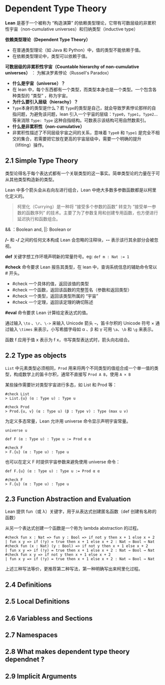 # Dependent Type Theory

**Lean** 是基于一个被称为 “构造演算” 的依赖类型理论，它带有可数层级的非累积性宇宙（non-cumulative universes）和归纳类型（inductive type）

**依赖类型理论（Dependent Type Theory）**

- 在普通类型理论（如 Java 和 Python）中，值的类型不能依赖于值。
- 在依赖类型理论中，类型可以依赖于值。

**可数层级的非累积性宇宙（Countable hierarchy of non-cumulative universes）** ： 为解决罗素悖论（Russell's Paradox）

- **什么是宇宙（universe）？**
- 在 lean 中，每个东西都有一个类型，而类型本身也是一个类型。一个包含各种类型的 “类型” ，称为宇宙。
- **为什么要引入层级（hierachy）？**
- `Type`本身的类型是什么？若 `Type`的类型是自己，就会导致罗素悖论那样的自指问题，为避免该问题，lean 引入一个宇宙的层级：`Type0`，`Type1`，`Type2`... 等来消除 `Type: Type` 这种自指结构。可数表示该结构可用自然数索引。
- **什么是非累积性（non-cumulative）**
- 非累积性描述了不同层级宇宙之间的关系，意味着 `Type0` 和 `Type1` 是完全不相交的集合，若需要把它放在更高的宇宙层级中，需要一个明确的提升（lifiting）操作。

## 2.1 Simple Type Theory

类型论得名于每个表达式都有一个关联类型的这一事实。简单类型论的力量在于可从其他类型构造新的类型。

Lean 中多个箭头会从右向左进行组合，Lean 中绝大多数多参数函数都是以柯里化定义的。
> 柯里化（Currying）是一种将 “接受多个参数的函数” 转变为 “接受单一参数的函数序列” 的技术。主要了为了参数复用和创建专用函数，也方便进行延迟执行和函数组合。

&& ：Boolean and, ||: Boolean or

**/-** 和 **-/** 之间的任何文本构成 Lean 会忽略的注释块，**--** 表示该行其余部分会被忽视。

**def** 关键字想工作环境声明新的常量符号。eg: `def m : Nat := 1`

**#check** 命令要求 Lean 报告其类型，在 lean 中，查询系统信息的辅助命令常以 # 开头。

- #check 一个具体的值，返回该值的类型
- #check 一个函数，返回该函数的完整签名（参数和返回类型）
- #check 一个类型，返回该类型所属的 “宇宙”
- #check 一个定理，返回该定理的确切陈述

**#eval** 命令要求 Lean 计算给定表达式的值。

通过输入 `\to` 、`\r`、`\->` 来输入 Unicode 箭头 `→`，笛卡尔积的 Unicode 符号 × 通过输入 `\times` 来表示，小写希腊字母如 α 、β 和 γ 可用 `\a`、`\b` 和 `\g` 来表示。

函数 f 应用于值 x 表示为 f x，书写类型表达式时，箭头向右结合。

## 2.2 Type as objects

`List` 中元素类型必须相同，`Prod` 用来将两个不同类型的值组合成一个单一值的类型，构成数学上的笛卡尔积，通常不直接写 `Prod A B`，使用 `A × B`

某些操作需要针对类型宇宙进行多态，如 List 和 Prod 等：
``` lean
#check List
> List.{u} (α : Type u) : Type u

#check Prod
> Prod.{u, v} (α : Type u) (β : Type v) : Type (max u v)
```

为定义多态常量，Lean 允许用 universe 命令显示声明宇宙常量。
``` lean
universe u

def F (α : Type u) : Type u := Prod α α

#check F
> F.{u} (α : Type u) : Type u
```

也可以在定义 F 时提供宇宙参数来避免使用 universe 命令：
``` lean
def F.{u} (α : Type u) : Type u := Prod α α

#check F
> F.{u} (α : Type u) : Type u
```

## 2.3 Function Abstraction and Evaluation

Lean 提供 fun（或 λ）关键字，用于从表达式创建匿名函数（def 创建有名称的函数）

从另一个表达式创建一个函数是一个称为 lambda abstraction 的过程。

``` lean
#check fun x : Nat => fun y : Bool => if not y then x + 1 else x + 2
| fun x y => if (!y) = true then x + 1 else x + 2 : Nat → Bool → Nat
#check fun (x : Nat) (y : Bool) => if not y then x + 1 else x + 2
| fun x y => if (!y) = true then x + 1 else x + 2 : Nat → Bool → Nat
#check fun x y => if not y then x + 1 else x + 2
| fun x y => if (!y) = true then x + 1 else x + 2 : Nat → Bool → Nat
```

上述三种写法等价，更推荐第二种写法，第一种明确写出来柯里化过程。

## 2.4 Definitions




## 2.5 Local Definitions




## 2.6 Variabless and Sections




## 2.7 Namespaces








## 2.8 What makes dependent type theory dependnet ?






## 2.9 Implicit Arguments




























